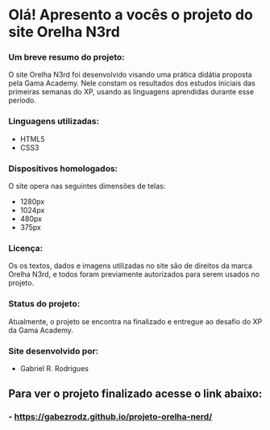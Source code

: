 
# Olá! Apresento a vocês o projeto do site Orelha N3rd

### **Um breve resumo do projeto:** 
O site Orelha N3rd foi desenvolvido visando uma prática didátia proposta pela Gama Academy. Nele constam os resultados dos estudos iniciais das primeiras semanas do XP, usando as linguagens aprendidas durante esse período. 

### **Linguagens utilizadas:**
- HTML5
- CSS3

### **Dispositivos homologados:**
O site opera nas seguintes dimensões de telas:
- 1280px 
- 1024px
- 480px
- 375px

### **Licença**:
Os os textos, dados e imagens utilizadas no site são de direitos da marca Orelha N3rd, e todos foram previamente autorizados para serem usados no projeto.

### **Status do projeto**:
Atualmente, o projeto se encontra na finalizado e entregue ao desafio do XP da Gama Academy.

### **Site desenvolvido por:**
- Gabriel R. Rodrigues

## **Para ver o projeto finalizado acesse o link abaixo:**

### **- https://gabezrodz.github.io/projeto-orelha-nerd/**
